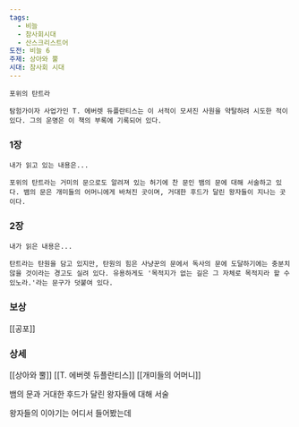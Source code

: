 ```yaml
---
tags:
  - 비늘
  - 참사회시대
  - 산스크리스트어
도전: 비늘 6
주제: 상아와 뿔
시대: 참사회 시대
---
```




```
포위의 탄트라

탐험가이자 사업가인 T. 에버렛 듀플란티스는 이 서적이 모셔진 사원을 약탈하려 시도한 적이 있다. 그의 운명은 이 책의 부록에 기록되어 있다.
```
### 1장

```
내가 읽고 있는 내용은...

포위의 탄트라는 거미의 문으로도 알려져 있는 허기에 찬 문인 뱀의 문에 대해 서술하고 있다. 뱀의 문은 개미들의 어머니에게 바쳐진 곳이며, 거대한 후드가 달린 왕자들이 지나는 곳이다.
```
### 2장

```
내가 읽은 내용은...

탄트라는 탄원을 담고 있지만, 탄원의 힘은 사냥꾼의 문에서 독사의 문에 도달하기에는 충분치 않을 것이라는 경고도 실려 있다. 유용하게도 '목적지가 없는 길은 그 자체로 목적지라 할 수 있노라.'라는 문구가 덧붙여 있다.
```


### 보상

[[공포]]

### 상세

[[상아와 뿔]]
[[T. 에버렛 듀플란티스]]
[[개미들의 어머니]]


뱀의 문과 거대한 후드가 달린 왕자들에 대해 서술

왕자들의 이야기는 어디서 들어봤는데

